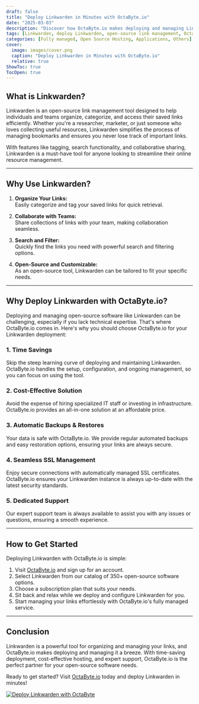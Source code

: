 ```yaml
---
draft: false
title: "Deploy Linkwarden in Minutes with OctaByte.io"
date: "2025-03-03"
description: "Discover how OctaByte.io makes deploying and managing Linkwarden, a powerful open-source link management tool, effortless. Save time, reduce costs, and enjoy seamless SSL, backups, and expert support—all in one place."
tags: [Linkwarden, deploy Linkwarden, open-source link management, OctaByte, managed open-source software, time-saving deployment, cost-effective software hosting, SSL management, automatic backups, expert support]
categories: [Fully managed, Open Source Hosting, Applications, Others]
cover:
  image: images/cover.png
  caption: "Deploy Linkwarden in Minutes with OctaByte.io"
  relative: true
ShowToc: true
TocOpen: true
---
```



## What is Linkwarden?

Linkwarden is an open-source link management tool designed to help individuals and teams organize, categorize, and access their saved links efficiently. Whether you're a researcher, marketer, or just someone who loves collecting useful resources, Linkwarden simplifies the process of managing bookmarks and ensures you never lose track of important links.

With features like tagging, search functionality, and collaborative sharing, Linkwarden is a must-have tool for anyone looking to streamline their online resource management.

---

## Why Use Linkwarden?

1. **Organize Your Links:**  
   Easily categorize and tag your saved links for quick retrieval.
   
2. **Collaborate with Teams:**  
   Share collections of links with your team, making collaboration seamless.
   
3. **Search and Filter:**  
   Quickly find the links you need with powerful search and filtering options.
   
4. **Open-Source and Customizable:**  
   As an open-source tool, Linkwarden can be tailored to fit your specific needs.

---

## Why Deploy Linkwarden with OctaByte.io?

Deploying and managing open-source software like Linkwarden can be challenging, especially if you lack technical expertise. That's where OctaByte.io comes in. Here's why you should choose OctaByte.io for your Linkwarden deployment:

### 1. **Time Savings**  
   Skip the steep learning curve of deploying and maintaining Linkwarden. OctaByte.io handles the setup, configuration, and ongoing management, so you can focus on using the tool.

### 2. **Cost-Effective Solution**  
   Avoid the expense of hiring specialized IT staff or investing in infrastructure. OctaByte.io provides an all-in-one solution at an affordable price.

### 3. **Automatic Backups & Restores**  
   Your data is safe with OctaByte.io. We provide regular automated backups and easy restoration options, ensuring your links are always secure.

### 4. **Seamless SSL Management**  
   Enjoy secure connections with automatically managed SSL certificates. OctaByte.io ensures your Linkwarden instance is always up-to-date with the latest security standards.

### 5. **Dedicated Support**  
   Our expert support team is always available to assist you with any issues or questions, ensuring a smooth experience.

---

## How to Get Started

Deploying Linkwarden with OctaByte.io is simple:

1. Visit [OctaByte.io](https://octabyte.io) and sign up for an account.
2. Select Linkwarden from our catalog of 350+ open-source software options.
3. Choose a subscription plan that suits your needs.
4. Sit back and relax while we deploy and configure Linkwarden for you.
5. Start managing your links effortlessly with OctaByte.io's fully managed service.

---

## Conclusion

Linkwarden is a powerful tool for organizing and managing your links, and OctaByte.io makes deploying and managing it a breeze. With time-saving deployment, cost-effective hosting, and expert support, OctaByte.io is the perfect partner for your open-source software needs.

Ready to get started? Visit [OctaByte.io](https://octabyte.io) today and deploy Linkwarden in minutes!

[![Deploy Linkwarden with OctaByte](/images/deploy-on-octabyte.png)](https://octabyte.io/fully-managed-open-source-services/applications/others/linkwarden)